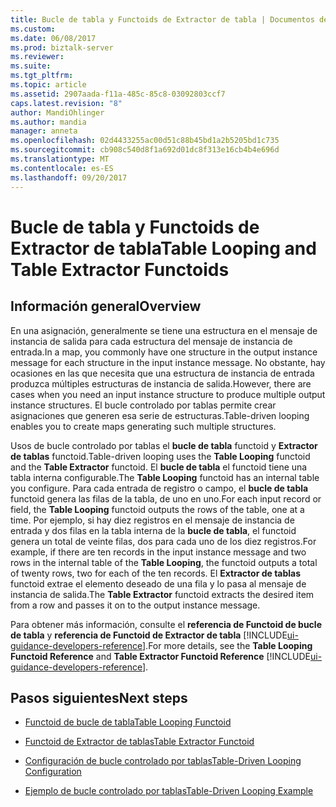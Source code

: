 ```yaml
---
title: Bucle de tabla y Functoids de Extractor de tabla | Documentos de Microsoft
ms.custom: 
ms.date: 06/08/2017
ms.prod: biztalk-server
ms.reviewer: 
ms.suite: 
ms.tgt_pltfrm: 
ms.topic: article
ms.assetid: 2907aada-f11a-485c-85c8-03092803ccf7
caps.latest.revision: "8"
author: MandiOhlinger
ms.author: mandia
manager: anneta
ms.openlocfilehash: 02d4433255ac00d51c88b45bd1a2b5205bd1c735
ms.sourcegitcommit: cb908c540d8f1a692d01dc8f313e16cb4b4e696d
ms.translationtype: MT
ms.contentlocale: es-ES
ms.lasthandoff: 09/20/2017
---
```

# <a name="table-looping-and-table-extractor-functoids"></a><span data-ttu-id="1c0bd-102">Bucle de tabla y Functoids de Extractor de tabla</span><span class="sxs-lookup"><span data-stu-id="1c0bd-102">Table Looping and Table Extractor Functoids</span></span>

## <a name="overview"></a><span data-ttu-id="1c0bd-103">Información general</span><span class="sxs-lookup"><span data-stu-id="1c0bd-103">Overview</span></span>
<span data-ttu-id="1c0bd-104">En una asignación, generalmente se tiene una estructura en el mensaje de instancia de salida para cada estructura del mensaje de instancia de entrada.</span><span class="sxs-lookup"><span data-stu-id="1c0bd-104">In a map, you commonly have one structure in the output instance message for each structure in the input instance message.</span></span> <span data-ttu-id="1c0bd-105">No obstante, hay ocasiones en las que necesita que una estructura de instancia de entrada produzca múltiples estructuras de instancia de salida.</span><span class="sxs-lookup"><span data-stu-id="1c0bd-105">However, there are cases when you need an input instance structure to produce multiple output instance structures.</span></span> <span data-ttu-id="1c0bd-106">El bucle controlado por tablas permite crear asignaciones que generen esa serie de estructuras.</span><span class="sxs-lookup"><span data-stu-id="1c0bd-106">Table-driven looping enables you to create maps generating such multiple structures.</span></span>  
  
 <span data-ttu-id="1c0bd-107">Usos de bucle controlado por tablas el **bucle de tabla** functoid y **Extractor de tablas** functoid.</span><span class="sxs-lookup"><span data-stu-id="1c0bd-107">Table-driven looping uses the **Table Looping** functoid and the **Table Extractor** functoid.</span></span> <span data-ttu-id="1c0bd-108">El **bucle de tabla** el functoid tiene una tabla interna configurable.</span><span class="sxs-lookup"><span data-stu-id="1c0bd-108">The **Table Looping** functoid has an internal table you configure.</span></span> <span data-ttu-id="1c0bd-109">Para cada entrada de registro o campo, el **bucle de tabla** functoid genera las filas de la tabla, de uno en uno.</span><span class="sxs-lookup"><span data-stu-id="1c0bd-109">For each input record or field, the **Table Looping** functoid outputs the rows of the table, one at a time.</span></span> <span data-ttu-id="1c0bd-110">Por ejemplo, si hay diez registros en el mensaje de instancia de entrada y dos filas en la tabla interna de la **bucle de tabla**, el functoid genera un total de veinte filas, dos para cada uno de los diez registros.</span><span class="sxs-lookup"><span data-stu-id="1c0bd-110">For example, if there are ten records in the input instance message and two rows in the internal table of the **Table Looping**, the functoid outputs a total of twenty rows, two for each of the ten records.</span></span> <span data-ttu-id="1c0bd-111">El **Extractor de tablas** functoid extrae el elemento deseado de una fila y lo pasa al mensaje de instancia de salida.</span><span class="sxs-lookup"><span data-stu-id="1c0bd-111">The **Table Extractor** functoid extracts the desired item from a row and passes it on to the output instance message.</span></span>  
  
 <span data-ttu-id="1c0bd-112">Para obtener más información, consulte el **referencia de Functoid de bucle de tabla** y **referencia de Functoid de Extractor de tabla** [!INCLUDE[ui-guidance-developers-reference](../includes/ui-guidance-developers-reference.md)].</span><span class="sxs-lookup"><span data-stu-id="1c0bd-112">For more details, see the **Table Looping Functoid Reference** and **Table Extractor Functoid Reference** [!INCLUDE[ui-guidance-developers-reference](../includes/ui-guidance-developers-reference.md)].</span></span>
  
## <a name="next-steps"></a><span data-ttu-id="1c0bd-113">Pasos siguientes</span><span class="sxs-lookup"><span data-stu-id="1c0bd-113">Next steps</span></span>
  
-   [<span data-ttu-id="1c0bd-114">Functoid de bucle de tabla</span><span class="sxs-lookup"><span data-stu-id="1c0bd-114">Table Looping Functoid</span></span>](../core/table-looping-functoid.md)  
  
-   [<span data-ttu-id="1c0bd-115">Functoid de Extractor de tablas</span><span class="sxs-lookup"><span data-stu-id="1c0bd-115">Table Extractor Functoid</span></span>](../core/table-extractor-functoid.md)  
  
-   [<span data-ttu-id="1c0bd-116">Configuración de bucle controlado por tablas</span><span class="sxs-lookup"><span data-stu-id="1c0bd-116">Table-Driven Looping Configuration</span></span>](../core/table-driven-looping-configuration.md)  
  
-   [<span data-ttu-id="1c0bd-117">Ejemplo de bucle controlado por tablas</span><span class="sxs-lookup"><span data-stu-id="1c0bd-117">Table-Driven Looping Example</span></span>](../core/table-driven-looping-example.md)